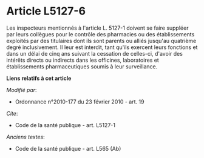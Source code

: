 # Article L5127-6

Les inspecteurs mentionnés à l'article L. 5127-1 doivent se faire suppléer par leurs collègues pour le contrôle des
pharmacies ou des établissements exploités par des titulaires dont ils sont parents ou alliés jusqu'au quatrième degré
inclusivement. Il leur est interdit, tant qu'ils exercent leurs fonctions et dans un délai de cinq ans suivant la cessation
de celles-ci, d'avoir des intérêts directs ou indirects dans les officines, laboratoires et établissements pharmaceutiques
soumis à leur surveillance.

**Liens relatifs à cet article**

_Modifié par_:

  - Ordonnance n°2010-177 du 23 février 2010 - art. 19

_Cite_:

  - Code de la santé publique - art. L5127-1

_Anciens textes_:

  - Code de la santé publique - art. L565 (Ab)
